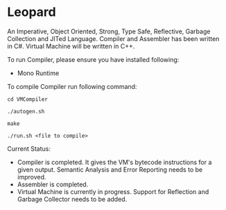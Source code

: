 Leopard
=======

An Imperative, Object Oriented, Strong, Type Safe, Reflective, Garbage Collection and JITed Language.
Compiler and Assembler has been written in C#.
Virtual Machine will be written in C++.

To run Compiler, please ensure you have installed following:
* Mono Runtime

To compile Compiler run following command:

    cd VMCompiler

    ./autogen.sh

    make

    ./run.sh <file to compile>


Current Status:
* Compiler is completed. It gives the VM's bytecode instructions for a given output. Semantic Analysis and Error Reporting needs to be improved.
* Assembler is completed.
* Virtual Machine is currently in progress. Support for Reflection and Garbage Collector needs to be added.
